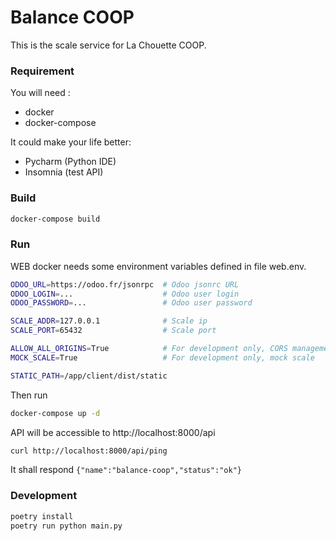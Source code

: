 # Balance COOP
This is the scale service for La Chouette COOP.

### Requirement
You will need :
- docker
- docker-compose

It could make your life better:
- Pycharm (Python IDE)
- Insomnia (test API)

### Build

```bash
docker-compose build
```

### Run
WEB docker needs some environment variables defined in file web.env.
```bash
ODOO_URL=https://odoo.fr/jsonrpc  # Odoo jsonrc URL
ODOO_LOGIN=...                    # Odoo user login
ODOO_PASSWORD=...                 # Odoo user password

SCALE_ADDR=127.0.0.1              # Scale ip
SCALE_PORT=65432                  # Scale port

ALLOW_ALL_ORIGINS=True            # For development only, CORS management
MOCK_SCALE=True                   # For development only, mock scale

STATIC_PATH=/app/client/dist/static
```
Then run
```bash
docker-compose up -d
```

API will be accessible to http://localhost:8000/api
```bash
curl http://localhost:8000/api/ping
```
It shall respond `{"name":"balance-coop","status":"ok"}`

### Development
```bash
poetry install
poetry run python main.py
```
